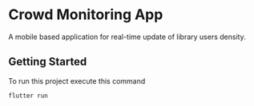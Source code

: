 # Crowd Monitoring App

A mobile based application for real-time update of library users density.

## Getting Started

To run this project execute this command

```
flutter run
```


